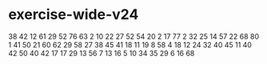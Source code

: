 # exercise-wide-v24
38
42
12
61
29
52
76
63
2
10
22
27
52
54
20
2
17
77
2
32
25
14
57
22
68
80
1
41
50
21
60
62
29
58
27
38
45
41
18
11
19
8
58
4
18
12
24
32
40
45
11
40
42
50
40
42
17
17
29
13
56
7
13
16
5
10
34
35
29
6
16
68
